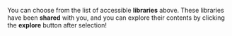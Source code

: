 You can choose from the list of accessible __libraries__ above. These libraries have been __shared__ with you, and you can explore their contents by clicking the __explore__ button after selection!
